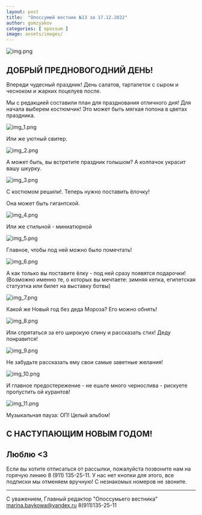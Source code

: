 ```yaml
---
layout: post
title:  "Опоссумий вестник №13 за 17.12.2022"
author: gomzyakov
categories: [ opossum ]
image: assets/images/
---
```


![img.png](../assets/images/2022-12-17/img.png)

## ДОБРЫЙ ПРЕДНОВОГОДНИЙ ДЕНЬ!

Впереди чудесный праздник! День салатов, тарталеток с сыром и чесноком и жарких поцелуев после.

Мы с редакцией составили план для празднования отличного дня!
Для начала выберем костюмчик! Это может быть мягкая попона в цветах праздника.

![img_1.png](../assets/images/2022-12-17/img_1.png)

Или же уютный свитер.

![img_2.png](../assets/images/2022-12-17/img_2.png)

А может быть, вы встретите праздник голышом? А колпачок украсит вашу шкурку.

![img_3.png](../assets/images/2022-12-17/img_3.png)

С костюмом решили!. Теперь нужно поставить ёлочку!

Она может быть гигантской.

![img_4.png](../assets/images/2022-12-17/img_4.png)

Или же стильной - миниатюрной

![img_5.png](../assets/images/2022-12-17/img_5.png)

Главное, чтобы под ней можно было помечтать!

![img_6.png](../assets/images/2022-12-17/img_6.png)

А как только вы поставите ёлку - под ней сразу появятся подарочки! (Возможно именно те, о которых вы мечтаете: зимняя кепка, египетская статуэтка или билет на выставку ботвы)

![img_7.png](../assets/images/2022-12-17/img_7.png)

Какой же Новый год без деда Мороза? Его можно обнять!

![img_8.png](../assets/images/2022-12-17/img_8.png)

Или спрятаться за его широкую спину и рассказать стих! Деду понравится!

![img_9.png](../assets/images/2022-12-17/img_9.png)

Не забудьте рассказать ему свои самые заветные желания!

![img_10.png](../assets/images/2022-12-17/img_10.png)

И главное предостережение - не ешьте много чернослива - рискуете пропустить ой курантов!

![img_11.png](../assets/images/2022-12-17/img_11.png)

Музыкальная пауза: ОП! Целый альбом!

## С НАСТУПАЮЩИМ НОВЫМ ГОДОМ!

## Люблю <3

Если вы хотите отписаться от рассылки, пожалуйста позвоните нам на горячую линию 8 (911) 135-25-11.
У нас нет кнопки для этого, все подписки мы отменяем вручную! С незнакомых номеров не звоните.



---

С уважением, Главный редактор "Опоссумьего вестника"
marina.baykowa@yandex.ru
8(911)135-25-11
